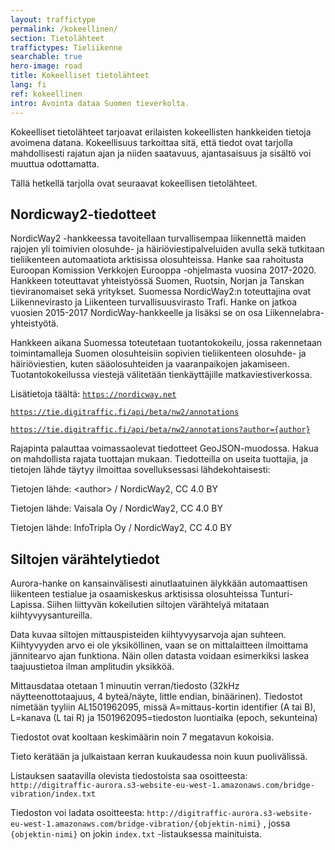 ```yaml
---
layout: traffictype
permalink: /kokeellinen/
section: Tietolähteet
traffictypes: Tieliikenne
searchable: true
hero-image: road
title: Kokeelliset tietolähteet
lang: fi
ref: kokeellinen
intro: Avointa dataa Suomen tieverkolta.
---
```


Kokeelliset tietolähteet tarjoavat erilaisten kokeellisten hankkeiden tietoja avoimena datana.
Kokeellisuus tarkoittaa sitä, että tiedot ovat tarjolla mahdollisesti rajatun ajan ja niiden saatavuus, ajantasaisuus ja sisältö voi muuttua 
odottamatta.

Tällä hetkellä tarjolla ovat seuraavat kokeellisen tietolähteet.

## Nordicway2-tiedotteet

NordicWay2 -hankkeessa tavoitellaan turvallisempaa liikennettä maiden rajojen yli toimivien olosuhde- ja häiriöviestipalveluiden avulla sekä tutkitaan tieliikenteen automaatiota arktisissa olosuhteissa. Hanke saa rahoitusta Euroopan Komission Verkkojen Eurooppa -ohjelmasta vuosina 2017-2020. Hankkeen toteuttavat yhteistyössä Suomen, Ruotsin, Norjan ja Tanskan tieviranomaiset sekä yritykset. Suomessa NordicWay2:n toteuttajina ovat Liikennevirasto ja Liikenteen turvallisuusvirasto Trafi. Hanke on jatkoa vuosien 2015-2017 NordicWay-hankkeelle ja lisäksi se on osa Liikennelabra-yhteistyötä.

Hankkeen aikana Suomessa toteutetaan tuotantokokeilu, jossa rakennetaan toimintamalleja Suomen olosuhteisiin sopivien tieliikenteen olosuhde- ja häiriöviestien, kuten sääolosuhteiden ja vaaranpaikojen jakamiseen. Tuotantokokeilussa viestejä välitetään tienkäyttäjille matkaviestiverkossa.

Lisätietoja täältä: [```https://nordicway.net```](https://nordicway.net)

[```https://tie.digitraffic.fi/api/beta/nw2/annotations```](https://tie.digitraffic.fi/api/beta/nw2/annotations)

[```https://tie.digitraffic.fi/api/beta/nw2/annotations?author={author}```](https://tie.digitraffic.fi/api/beta/nw2/annotations?author={author})

Rajapinta palauttaa voimassaolevat tiedotteet GeoJSON-muodossa.  Hakua on mahdollista rajata tuottajan mukaan.  Tiedotteilla on useita tuottajia,
ja tietojen lähde täytyy ilmoittaa sovelluksessasi lähdekohtaisesti:

Tietojen lähde: \<author\> / NordicWay2, CC 4.0 BY

Tietojen lähde: Vaisala Oy / NordicWay2, CC 4.0 BY

Tietojen lähde: InfoTripla Oy / NordicWay2, CC 4.0 BY


## Siltojen värähtelytiedot

Aurora-hanke on kansainvälisesti ainutlaatuinen älykkään automaattisen liikenteen testialue ja osaamiskeskus arktisissa olosuhteissa Tunturi-Lapissa.
Siihen liittyvän kokeilutien siltojen värähtelyä mitataan kiihtyvyysantureilla.

Data kuvaa siltojen mittauspisteiden kiihtyvyysarvoja ajan suhteen. Kiihtyvyyden arvo ei ole yksiköllinen, vaan se on mittalaitteen ilmoittama jännitearvo
ajan funktiona. Näin ollen datasta voidaan esimerkiksi laskea taajuustietoa ilman amplitudin yksikköä.  

Mittausdataa otetaan 1 minuutin verran/tiedosto (32kHz näytteenottotaajuus, 4 byteä/näyte, little endian, binäärinen).
Tiedostot nimetään tyyliin AL1501962095, missä A=mittaus-kortin identifier (A tai B), L=kanava (L tai R) ja 1501962095=tiedoston luontiaika 
(epoch, sekunteina)

Tiedostot ovat kooltaan keskimäärin noin 7 megatavun kokoisia.

Tieto kerätään ja julkaistaan kerran kuukaudessa noin kuun puolivälissä.

Listauksen saatavilla olevista tiedostoista saa osoitteesta:
`http://digitraffic-aurora.s3-website-eu-west-1.amazonaws.com/bridge-vibration/index.txt`

Tiedoston voi ladata osoitteesta:
`http://digitraffic-aurora.s3-website-eu-west-1.amazonaws.com/bridge-vibration/{objektin-nimi}` , jossa `{objektin-nimi}` on jokin `index.txt` -listauksessa
 mainituista.
